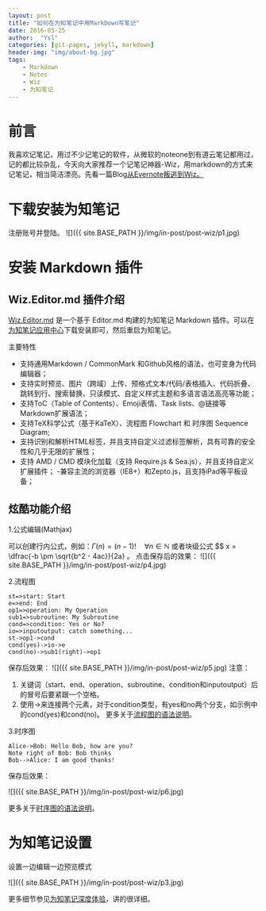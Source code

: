 ```yaml
---
layout: post
title: "如何在为知笔记中用MarkDown写笔记"
date: 2016-05-25
author:  "Ysl"
categories: [git-pages, jekyll, markdown]
header-img: "img/about-bg.jpg"
tags:
    - Markdown
    - Notes
    - Wiz
    - 为知笔记
---
```


# 前言

我喜欢记笔记，用过不少记笔记的软件，从微软的noteone到有道云笔记都用过，记的都比较杂乱，今天向大家推荐一个记笔记神器-Wiz，用markdown的方式来记笔记，相当简洁漂亮。先看一篇Blog[从Evernote叛逃到Wiz。](https://xbeta.info/evernote2wiz.htm)

# 下载安装为知笔记

注册账号并登陆。
![]({{ site.BASE_PATH }}/img/in-post/post-wiz/p1.jpg)

# 安装 Markdown 插件
## Wiz.Editor.md 插件介绍

[Wiz.Editor.md](https://github.com/akof1314/Wiz.Editor.md) 是一个基于 Editor.md 构建的为知笔记 Markdown 插件。可以在[为知笔记应用中心](http://app.wiz.cn/)下载安装即可，然后重启为知笔记。

主要特性

- 支持通用Markdown / CommonMark 和Github风格的语法，也可变身为代码编辑器；
- 支持实时预览、图片（跨域）上传、预格式文本/代码/表格插入、代码折叠、跳转到行、搜索替换、只读模式、自定义样式主题和多语言语法高亮等功能；
- 支持ToC（Table of Contents）、Emoji表情、Task lists、@链接等Markdown扩展语法；
- 支持TeX科学公式（基于KaTeX）、流程图 Flowchart 和 时序图 Sequence Diagram;
- 支持识别和解析HTML标签，并且支持自定义过滤标签解析，具有可靠的安全性和几乎无限的扩展性；
- 支持 AMD / CMD 模块化加载（支持 Require.js & Sea.js），并且支持自定义扩展插件；
-兼容主流的浏览器（IE8+）和Zepto.js，且支持iPad等平板设备；

## 炫酷功能介绍

 1.公式编辑(Mathjax)


可以创建行内公式，例如：$\Gamma(n) = (n-1)!\quad\forall n\in\mathbb N$
或者块级公式 $$ x = \dfrac{-b \pm \sqrt{b^2 - 4ac}}{2a} 。
点击保存后的效果：
![]({{ site.BASE_PATH }}/img/in-post/post-wiz/p4.jpg)

2.流程图

```flow
st=>start: Start
e=>end: End
op1=>operation: My Operation
sub1=>subroutine: My Subroutine
cond=>condition: Yes or No?
io=>inputoutput: catch something...
st->op1->cond
cond(yes)->io->e
cond(no)->sub1(right)->op1
```

保存后效果：
![]({{ site.BASE_PATH }}/img/in-post/post-wiz/p5.jpg)
注意：
1) 关键词（start、end、operation、subroutine、condition和inputoutput）后的冒号后要紧跟一个空格。
2) 使用->来连接两个元素，对于condition类型，有yes和no两个分支，如示例中的cond(yes)和cond(no)。
更多关于[流程图的语法说明](http://adrai.github.io/flowchart.js/)。

3.时序图

```sequence
Alice->Bob: Hello Bob, how are you?
Note right of Bob: Bob thinks
Bob-->Alice: I am good thanks!
```
保存后效果：

![]({{ site.BASE_PATH }}/img/in-post/post-wiz/p6.jpg)

更多关于[时序图的语法说明](http://bramp.github.io/js-sequence-diagrams/)。

# 为知笔记设置

设置一边编辑一边预览模式

![]({{ site.BASE_PATH }}/img/in-post/post-wiz/p3.jpg)

更多细节参见[为知笔记深度体验](http://test.smzdm.com/pingce/p/1850/)，讲的很详细。